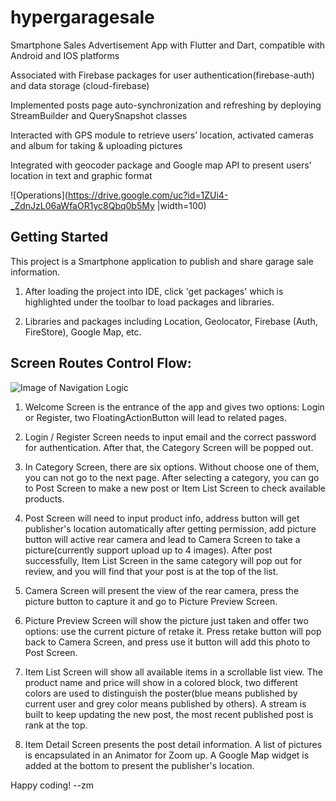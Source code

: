 # hypergaragesale

Smartphone Sales Advertisement App with Flutter and Dart, compatible with Android and IOS platforms

Associated with Firebase packages for user authentication(firebase-auth) and data storage (cloud-firebase)

Implemented posts page auto-synchronization and refreshing by deploying StreamBuilder and QuerySnapshot classes

Interacted with GPS module to retrieve users’ location, activated cameras and album for taking & uploading pictures

Integrated with geocoder package and Google map API to present users’ location in text and graphic format

![Operations](https://drive.google.com/uc?id=1ZUi4-_ZdnJzL06aWfaOR1yc8Qbq0b5My |width=100)

## Getting Started

This project is a Smartphone application to publish and share garage sale information.

1. After loading the project into IDE, click 'get packages' which is highlighted under the toolbar to load packages and libraries.

2. Libraries and packages including Location, Geolocator, Firebase (Auth, FireStore), Google Map, etc.

## Screen Routes Control Flow:
![Image of Navigation Logic](https://github.com/MengZhou122/hyper_garage_sale/blob/master/images/Navigation%20Logic.png)

1. Welcome Screen is the entrance of the app and gives two options: Login or Register, two FloatingActionButton will lead to related pages.

2. Login / Register Screen needs to input email and the correct password for authentication. After that, the Category Screen will be popped out.

3. In Category Screen, there are six options. Without choose one of them, you can not go to the next page. After selecting a category, you can go to Post Screen to make a new post or Item List Screen to check available products.

4. Post Screen will need to input product info, address button will get publisher's location automatically after getting permission, add picture button will active rear camera and lead to Camera Screen to take a picture(currently support upload up to 4 images). After post successfully, Item List Screen in the same category will pop out for review, and you will find that your post is at the top of the list.

5. Camera Screen will present the view of the rear camera, press the picture button to capture it and go to Picture Preview Screen.

6. Picture Preview Screen will show the picture just taken and offer two options: use the current picture of retake it. Press retake button will pop back to Camera Screen, and press use it button will add this photo to Post Screen.

7. Item List Screen will show all available items in a scrollable list view. The product name and price will show in a colored block, two different colors are used to distinguish the poster(blue means published by current user and grey color means published by others). A stream is built to keep updating the new post, the most recent published post is rank at the top.

8. Item Detail Screen presents the post detail information. A list of pictures is encapsulated in an Animator for Zoom up. A Google Map widget is added at the bottom to present the publisher's location.

Happy coding! --zm
